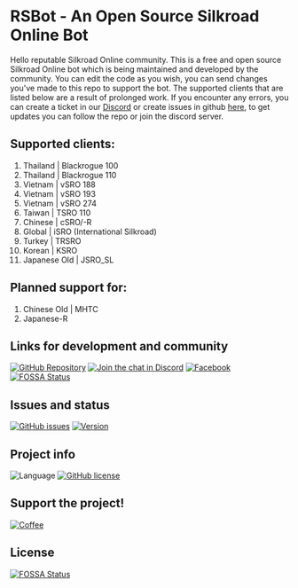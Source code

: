 # RSBot - An Open Source Silkroad Online Bot

Hello reputable Silkroad Online community. This is a free and open source Silkroad Online bot which is being maintained and developed by the community. You can edit the code as you wish, you can send changes you've made to this repo to support the bot. The supported clients that are listed below are a result of prolonged work. If you encounter any errors, you can create a ticket in our [Discord](https://discord.gg/GwecXfcKTk) or create issues in github [here](https://github.com/SDClowen/RSBot/issues), to get updates you can follow the repo or join the discord server.

## Supported clients:

1. Thailand | Blackrogue 100
2. Thailand | Blackrogue 110
3. Vietnam | vSRO 188
4. Vietnam | vSRO 193
5. Vietnam | vSRO 274
6. Taiwan  | TSRO 110
7. Chinese | cSRO/-R
8. Global  | iSRO (International Silkroad)
9. Turkey  | TRSRO
10. Korean | KSRO
11. Japanese Old | JSRO_SL

## Planned support for:

1. Chinese Old | MHTC
2. Japanese-R

## Links for development and community
[![GitHub Repository](https://img.shields.io/badge/github-sdclowen/rsbot-green.svg)](https://github.com/SDClowen/RSBot)
[![Join the chat in Discord](https://img.shields.io/discord/454345032846016515.svg)](https://discord.gg/GwecXfcKTk)
[![Facebook](https://img.shields.io/badge/facebook-page%20-blue)](https://www.facebook.com/rsbotofficial/)
[![FOSSA Status](https://app.fossa.com/api/projects/git%2Bgithub.com%2FSDClowen%2FRSBot.svg?type=shield)](https://app.fossa.com/projects/git%2Bgithub.com%2FSDClowen%2FRSBot?ref=badge_shield)

## Issues and status
[![GitHub issues](https://img.shields.io/github/issues/sdclowen/rsbot.svg)](https://github.com/sdclowen/rsbot/issues)
[![Version](https://img.shields.io/badge/version-v2.0-maroon.svg)](https://github.com/SDClowen/RSBot)

## Project info
![Language](https://img.shields.io/badge/language-CSharp-blue.svg)
[![GitHub license](https://img.shields.io/badge/License-GPLv3-blue.svg)](https://github.com/SDClowen/RSBot/blob/master/LICENSE)

## Support the project!
[![Coffee](https://img.shields.io/badge/Buy_Me_A_Coffee-FFDD00?style=for-the-badge&logo=buy-me-a-coffee&logoColor=black)](https://buymeacoffee.com/sdclowen)


## License
[![FOSSA Status](https://app.fossa.com/api/projects/git%2Bgithub.com%2FSDClowen%2FRSBot.svg?type=large)](https://app.fossa.com/projects/git%2Bgithub.com%2FSDClowen%2FRSBot?ref=badge_large)
